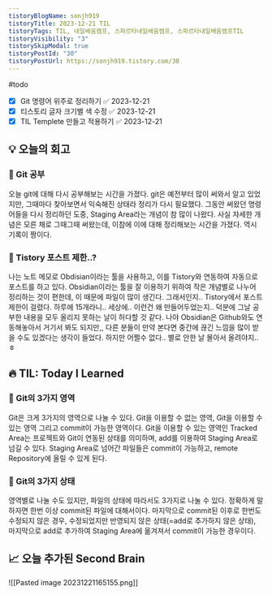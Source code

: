 ```yaml
---
tistoryBlogName: sonjh919
tistoryTitle: 2023-12-21 TIL
tistoryTags: TIL, 내일배움캠프, 스파르타내일배움캠프, 스파르타내일배움캠프TIL
tistoryVisibility: "3"
tistorySkipModal: true
tistoryPostId: "30"
tistoryPostUrl: https://sonjh919.tistory.com/30
---
```

#todo
- [x] Git 명령어 위주로 정리하기 ✅ 2023-12-21
- [x] 티스토리 글자 크기별 색 수정 ✅ 2023-12-21
- [x] TIL Templete 만들고 적용하기 ✅ 2023-12-21
## 💡 오늘의 회고

### 👀 Git 공부
오늘 git에 대해 다시 공부해보는 시간을 가졌다. git은 예전부터 많이 써와서 알고 있었지만, 그때마다 찾아보면서 익숙해진 상태라 정리가 다시 필요했다. 그동안 써왔던 명령어들을 다시 정리하던 도중, Staging Area라는 개념이 참 많이 나왔다. 사실 자세한 개념은 모른 채로 그때그때 써왔는데, 이참에 이에 대해 정리해보는 시간을 가졌다. 역시 기록이 짱이다.

### 👀 Tistory 포스트 제한..?
나는 노트 메모로 Obdisian이라는 툴을 사용하고, 이를 Tistory와 연동하여 자동으로 포스트를 하고 있다. Obsidian이라는 툴을 잘 이용하기 위하여 작은 개념별로 나누어 정리하는 것이 편한데, 이 때문에 파일이 많이 생긴다. 그래서인지.. Tistory에서 포스트 제한이 걸렸다. 하루에 15개라니.. 세상에.. 이런건 왜 만들어두었는지.. 덕분에 그날 공부한 내용을 모두 올리지 못하는 날이 허다할 것 같다. 나야 Obsidian은 Github와도 연동해놓아서 거기서 봐도 되지만,, 다른 분들이 만약 본다면 중간에 끊긴 느낌을 많이 받을 수도 있겠다는 생각이 들었다. 하지만 어쩔수 없다.. 별로 안한 날 몰아서 올려야지..ㅎ


## 🔥 TIL: Today I Learned
### 👀 Git의 3가지 영역
Git은 크게 3가지의 영역으로 나눌 수 있다. Git을 이용할 수 없는 영역, Git을 이용할 수 있는 영역 그리고 commit이 가능한 영역이다. Git을 이용할 수 있는 영역인 Tracked Area는 프로젝트와 Git이 연동된 상태를 의미하며, add를 이용하여 Staging Area로 넘길 수 있다. Staging Area로 넘어간 파일들은 commit이 가능하고, remote Repository에 올릴 수 있게 된다.

### 👀 Git의 3가지 상태
영역별로 나눌 수도 있지만, 파일의 상태에 따라서도 3가지로 나눌 수 있다. 정확하게 말하자면 한번 이상 commit된 파일에 대해서이다. 마지막으로 commit된 이후로 한번도 수정되지 않은 경우, 수정되었지만 반영되지 않은 상태(=add로 추가하지 않은 상태), 마지막으로 add로 추가하여 Staging Area에 옮겨져서 commit이 가능한 경우이다.

## 📈 오늘 추가된 Second Brain
![[Pasted image 20231221165155.png]]